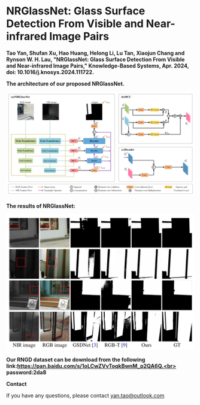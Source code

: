 # NRGlassNet: Glass Surface Detection From Visible and Near-infrared Image Pairs
**Tao Yan, Shufan Xu, Hao Huang, Helong Li, Lu Tan, Xiaojun Chang and Rynson W. H. Lau, "NRGlassNet: Glass Surface Detection From Visible and Near-infrared Image Pairs," Knowledge-Based Systems, Apr. 2024, doi: 10.1016/j.knosys.2024.111722.** <br />


**The architecture of our proposed NRGlassNet.**

<img width="638" alt="image" src="./imgs/network.png">

**The results of NRGlassNet:**

<img width="638" alt="image" src="./imgs/res.png">

**Our RNGD dataset can be download from the following
link:https://pan.baidu.com/s/1oLCwZVvToqkBwnM_p2QA6Q.<br>  
password:2da8**



**Contact** <br />

If you have any questions, please contact yan.tao@outlook.com

